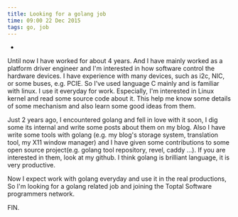 ```yaml
---
title: Looking for a golang job
time: 09:00 22 Dec 2015
tags: go, job
---
```


* 

Until now I have worked for about 4 years. And I have mainly worked as a
platform driver engineer and I'm interested in how software control the hardware
devices. I have experience with many devices, such as i2c, NIC, or some buses,
e.g. PCIE. So I've used language C mainly and is familiar with linux.
I use it everyday for work. Especially, I'm interested in Linux kernel and read
some source code about it. This help me know some details of some mechanism and
also learn some good ideas from them.

Just 2 years ago, I encountered golang and fell in love with it soon, I dig some
its internal and write some posts about them on my blog.
Also I have write some tools with golang (e.g. my blog's storage system,
translation tool, my X11 window manager) and I have given some contributions to some open source
project(e.g. golang tool repository, revel, caddy ...). If you are interested in
them, look at my github.
I think golang is brilliant language, it is very productive.

Now I expect work with golang everyday and use it in the real productions,
So I'm looking for a golang related job and joining the Toptal Software programmers network.

FIN.

